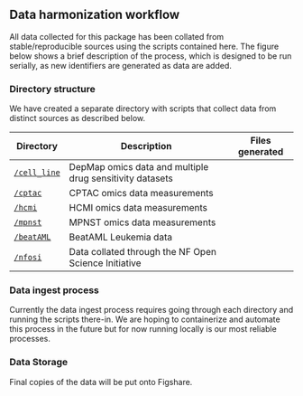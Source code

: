 ## Data harmonization workflow

All data collected for this package has been collated from stable/reproducible sources using the scripts contained here. The figure below shows a brief description of the process, which is designed to be run serially, as new identifiers are generated as data are added.

### Directory structure

We have created a separate directory with scripts that collect data from distinct sources as described below.

|Directory | Description | Files generated |
|---- | ---- | --- |
|[`/cell_line`](./cell_line) | DepMap omics data and multiple drug sensitivity datasets| |
|[`/cptac`](./cptac) | CPTAC omics data measurements| |
|[`/hcmi`](./hcmi)  | HCMI omics data measurements ||
|[`/mpnst`](./mpnst)  | MPNST omics data measurements ||
|[`/beatAML`](./beatAML) | BeatAML Leukemia data | | 
|[`/nfosi`](./nfosi) | Data collated through the NF Open Science Initiative ||

### Data ingest process

Currently the data ingest process requires going through each directory and running the scripts there-in. We are hoping to containerize and automate this process in the future but for now running locally is our most reliable processes.



### Data Storage

Final copies of the data will be put onto Figshare. 
